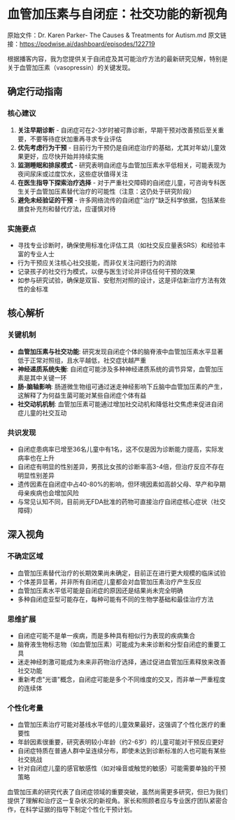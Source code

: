 # 血管加压素与自闭症：社交功能的新视角

原始文件：Dr. Karen Parker- The Causes & Treatments for Autism.md
原文链接：https://podwise.ai/dashboard/episodes/122719

根据播客内容，我为您提供关于自闭症及其可能治疗方法的最新研究见解，特别是关于血管加压素（vasopressin）的关键发现。

## 确定行动指南

### 核心建议
1. **关注早期诊断** - 自闭症可在2-3岁时被可靠诊断，早期干预对改善预后至关重要，不要等待症状加重再寻求专业评估
2. **优先考虑行为干预** - 目前行为干预仍是自闭症治疗的基础，尤其对年幼儿童效果更好，应尽快开始并持续实施
3. **监测睡眠和排尿模式** - 研究表明自闭症与血管加压素水平低相关，可能表现为夜间尿床或过度饮水，这些症状值得关注
4. **在医生指导下探索治疗选择** - 对于严重社交障碍的自闭症儿童，可咨询专科医生关于血管加压素替代治疗的可能性（注意：这仍处于研究阶段）
5. **避免未经验证的干预** - 许多网络流传的自闭症"治疗"缺乏科学依据，包括某些膳食补充剂和替代疗法，应谨慎对待

### 实施要点
- 寻找专业诊断时，确保使用标准化评估工具（如社交反应量表SRS）和经验丰富的专业人士
- 行为干预应关注核心社交技能，而非仅关注问题行为的消除
- 记录孩子的社交行为模式，以便与医生讨论并评估任何干预的效果
- 如参与研究试验，确保是双盲、安慰剂对照的设计，这是评估新治疗方法有效性的金标准

## 核心解析

### 关键机制
- **血管加压素与社交功能**: 研究发现自闭症个体的脑脊液中血管加压素水平显著低于正常对照组，且水平越低，社交症状越严重
- **神经递质系统失衡**: 自闭症可能涉及多种神经递质系统的调节异常，血管加压素是其中关键一环
- **肠-脑轴影响**: 肠道微生物组可通过迷走神经影响下丘脑中血管加压素的产生，这解释了为何益生菌可能对某些自闭症个体有益
- **社交动机机制**: 血管加压素可能通过增加社交动机和降低社交焦虑来促进自闭症儿童的社交互动

### 共识发现
- 自闭症患病率已增至36名儿童中有1名，这不仅是因为诊断能力提高，实际发病率也在上升
- 自闭症有明显的性别差异，男孩比女孩的诊断率高3-4倍，但治疗反应不存在明显性别差异
- 遗传因素在自闭症中占40-80%的影响，但环境因素如高龄父母、早产和孕期母亲疾病也会增加风险
- 与常见认知不同，目前尚无FDA批准的药物可直接治疗自闭症核心症状（社交障碍）

## 深入视角

### 不确定区域
- 血管加压素替代治疗的长期效果尚未确定，目前正在进行更大规模的临床试验
- 个体差异显著，并非所有自闭症儿童都会对血管加压素治疗产生反应
- 血管加压素水平低可能是自闭症的原因还是结果尚未完全明确
- 多种自闭症亚型可能存在，每种可能有不同的生物学基础和最佳治疗方法

### 思维扩展
- 自闭症可能不是单一疾病，而是多种具有相似行为表现的疾病集合
- 脑脊液生物标志物（如血管加压素）可能成为未来诊断和分型自闭症的重要工具
- 迷走神经刺激可能成为未来非药物治疗选择，通过促进血管加压素释放来改善社交功能
- 重新考虑"光谱"概念，自闭症可能是多个不同维度的交叉，而非单一严重程度的连续体

### 个性化考量
- 血管加压素治疗可能对基线水平低的儿童效果最好，这强调了个性化医疗的重要性
- 年龄因素很重要，研究表明较小年龄（约2-6岁）的儿童可能对干预反应更好
- 自闭症特质在普通人群中呈连续分布，即使未达到诊断标准的人也可能有某些社交挑战
- 针对自闭症儿童的感官敏感性（如对噪音或触觉的敏感）可能需要单独的干预策略

血管加压素的研究代表了自闭症领域的重要突破，虽然尚需更多研究，但已为我们提供了理解和治疗这一复杂状况的新视角。家长和照顾者应与专业医疗团队紧密合作，在科学证据的指导下制定个性化干预计划。
